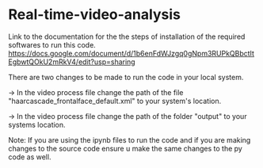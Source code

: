 # Real-time-video-analysis
Link to the documentation for the the steps of installation of the required softwares to run this code.
https://docs.google.com/document/d/1b6enFdWJzgq0gNpm3RUPkQBbctItEgbwtQOkU2mRkV4/edit?usp=sharing 


There are two changes to be made to run the code in your local system.

-> In the video process file change the path of the file "haarcascade_frontalface_default.xml" to your system's location.

-> In the video process file change the path of the folder "output" to your systems location.

Note: If you are using the ipynb files to run the code and if you are making changes to the source code ensure u make the same changes to the py code as well.
